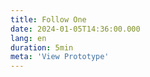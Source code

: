 ```yaml
---
title: Follow One
date: 2024-01-05T14:36:00.000
lang: en
duration: 5min
meta: 'View Prototype'
---
```


<Title />

<FollowOne />
